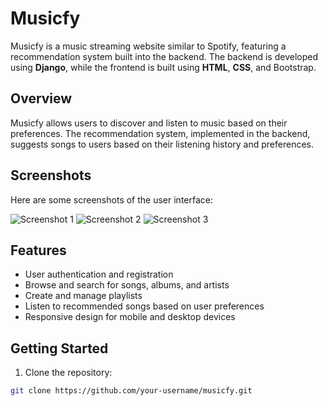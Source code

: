 # Musicfy

Musicfy is a music streaming website similar to Spotify, featuring a recommendation system built into the backend. The backend is developed using **Django**, while the frontend is built using **HTML**, **CSS**, and Bootstrap.

## Overview

Musicfy allows users to discover and listen to music based on their preferences. The recommendation system, implemented in the backend, suggests songs to users based on their listening history and preferences.

## Screenshots

Here are some screenshots of the user interface:

![Screenshot 1](screenshot1.png)
![Screenshot 2](screenshot2.png)
![Screenshot 3](screenshot3.png)

## Features

- User authentication and registration
- Browse and search for songs, albums, and artists
- Create and manage playlists
- Listen to recommended songs based on user preferences
- Responsive design for mobile and desktop devices

## Getting Started

1. Clone the repository:

```bash
git clone https://github.com/your-username/musicfy.git
